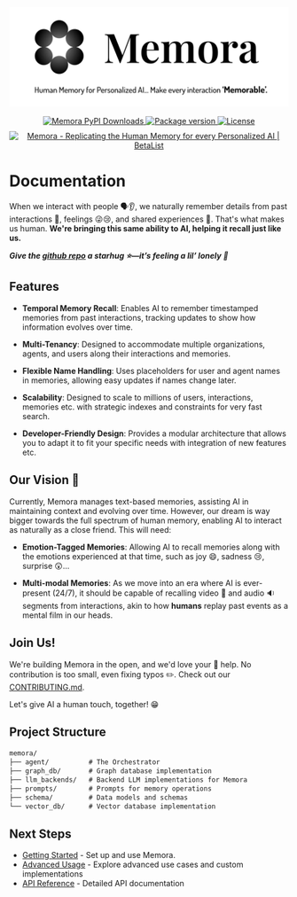 ![Memora](pictures/memora_banner.png)

<div align="center">
    <div align="center">
        <a href="https://pepy.tech/projects/memora-core">
            <img src="https://static.pepy.tech/badge/memora-core" alt="Memora PyPI Downloads">
        </a>
        <a href="https://pypi.org/project/memora-core" target="_blank">
            <img src="https://img.shields.io/pypi/v/memora-core?color=%2334D058&label=pypi%20package" alt="Package version">
        </a>
        <a href="https://github.com/elzai/memora/blob/main/LICENSE">    
            <img src="https://img.shields.io/badge/License-Apache%202.0-ac878a?style=flat-square" alt="License">
        </a>
    </div>
    <div style="margin-top: 10px; margin-bottom: 20px">
        <a target="_blank" href="https://betalist.com/startups/memora?utm_campaign=badge-memora&amp;utm_medium=badge&amp;utm_source=badge-featured">
            <img alt="Memora - Replicating the Human Memory for every Personalized AI | BetaList" width="156" height="54" style="width: 156px; height: 54px" src="https://betalist.com/badges/featured?id=116881&amp;theme=color">
        </a>
    </div>
</div>

# **Documentation**

When we interact with people 🗣️👂, we naturally remember details from past interactions 💭, feelings 😜😢, and shared experiences 🤝. That's what makes us human. **We're bringing this same ability to AI, helping it recall just like us.**

***Give the [github repo](https://github.com/ELZAI/memora/) a starhug ⭐️—it’s feeling a lil’ lonely 🥺***

## **Features**

- **Temporal Memory Recall**: Enables AI to remember timestamped memories from past interactions, tracking updates to show how information evolves over time.

- **Multi-Tenancy**: Designed to accommodate multiple organizations, agents, and users along their interactions and memories.

- **Flexible Name Handling**: Uses placeholders for user and agent names in memories, allowing easy updates if names change later.

- **Scalability**: Designed to scale to millions of users, interactions, memories etc. with strategic indexes and constraints for very fast search.

- **Developer-Friendly Design**: Provides a modular architecture that allows you to adapt it to fit your specific needs with integration of new features etc.



## **Our Vision** 🔭

Currently, Memora manages text-based memories, assisting AI in maintaining context and evolving over time. However, our dream is way bigger towards the full spectrum of human memory, enabling AI to interact as naturally as a close friend. This will need:

- **Emotion-Tagged Memories**: Allowing AI to recall memories along with the emotions experienced at that time, such as joy 😄, sadness 😢, surprise 😲...

- **Multi-modal Memories**: As we move into an era where AI is ever-present (24/7), it should be capable of recalling video 🎥 and audio 🔉 segments from interactions, akin to how **humans** replay past events as a mental film in our heads.



## **Join Us!**

We're building Memora in the open, and we'd love your 🫵 help. No contribution is too small, even fixing typos ✏️. Check out our [CONTRIBUTING.md](https://github.com/ELZAI/memora/blob/main/CONTRIBUTING.md).

Let's give AI a human touch, together! 😁

## Project Structure

```
memora/
├── agent/          # The Orchestrator
├── graph_db/       # Graph database implementation
├── llm_backends/   # Backend LLM implementations for Memora
├── prompts/        # Prompts for memory operations
├── schema/         # Data models and schemas
└── vector_db/      # Vector database implementation
```

## Next Steps

- [Getting Started](getting_started.md) - Set up and use Memora.
- [Advanced Usage](advanced_usage.md) - Explore advanced use cases and custom implementations
- [API Reference](api/index.md) - Detailed API documentation
